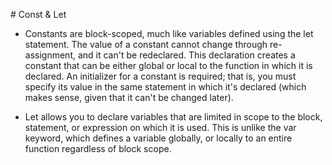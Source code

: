 # Const & Let

- Constants are block-scoped, much like variables defined using the let statement. The value of a constant cannot change through re-assignment, and it can't be redeclared. This declaration creates a constant that can be either global or local to the function in which it is declared. An initializer for a constant is required; that is, you must specify its value in the same statement in which it's declared (which makes sense, given that it can't be changed later).

- Let allows you to declare variables that are limited in scope to the block, statement, or expression on which it is used. This is unlike the var keyword, which defines a variable globally, or locally to an entire function regardless of block scope.
